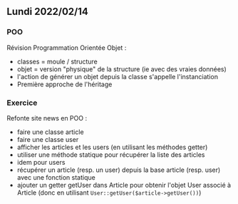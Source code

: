 ## Lundi 2022/02/14

### POO

Révision Programmation Orientée Objet :

- classes = moule / structure
- objet = version "physique" de la structure (ie avec des vraies données)
- l'action de générer un objet depuis la classe s'appelle l'instanciation
- Première approche de l'héritage

### Exercice

Refonte site news en POO :

- faire une classe article
- faire une classe user
- afficher les articles et les users (en utilisant les méthodes getter)
- utiliser une méthode statique pour récupérer la liste des articles
- idem pour users
- récupérer un article (resp. un user) depuis la base article (resp. user) avec une fonction statique
- ajouter un getter getUser dans Article pour obtenir l'objet User associé à Article (donc en utilisant `User::getUser($article->getUser())`)
